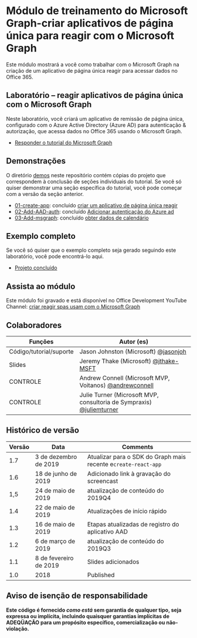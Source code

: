 # <a name="microsoft-graph-training-module---build-react-single-page-apps-with-microsoft-graph"></a>Módulo de treinamento do Microsoft Graph-criar aplicativos de página única para reagir com o Microsoft Graph

Este módulo mostrará a você como trabalhar com o Microsoft Graph na criação de um aplicativo de página única reagir para acessar dados no Office 365.

## <a name="lab---react-single-page-apps-with-the-microsoft-graph"></a>Laboratório – reagir aplicativos de página única com o Microsoft Graph

Neste laboratório, você criará um aplicativo de remissão de página única, configurado com o Azure Active Directory (Azure AD) para autenticação & autorização, que acessa dados no Office 365 usando o Microsoft Graph.

- [Responder o tutorial do Microsoft Graph](https://docs.microsoft.com/graph/training/react-tutorial)

## <a name="demos"></a>Demonstrações

O diretório [demos](./demos) neste repositório contém cópias do projeto que correspondem à conclusão de seções individuais do tutorial. Se você só quiser demonstrar uma seção específica do tutorial, você pode começar com a versão da seção anterior.

- [01-create-app](demos/01-create-app): concluído [criar um aplicativo de página única reagir](https://docs.microsoft.com/graph/training/react-tutorial?tutorial-step=1)
- [02-Add-AAD-auth](demos/02-add-aad-auth): concluído [Adicionar autenticação do Azure ad](https://docs.microsoft.com/graph/training/react-tutorial?tutorial-step=3)
- [03-Add-msgraph](demos/03-add-msgraph): concluído [obter dados de calendário](https://docs.microsoft.com/graph/training/react-tutorial?tutorial-step=4)

## <a name="completed-sample"></a>Exemplo completo

Se você só quiser que o exemplo completo seja gerado seguindo este laboratório, você pode encontrá-lo aqui.

- [Projeto concluído](demos/03-add-msgraph)

## <a name="watch-the-module"></a>Assista ao módulo

Este módulo foi gravado e está disponível no Office Development YouTube Channel: [criar reagir spas usam com o Microsoft Graph](https://youtu.be/IghiKqly-HY)

## <a name="contributors"></a>Colaboradores

|           Funções           |                                           Autor (es)                                           |
| ------------------------- | --------------------------------------------------------------------------------------------- |
| Código/tutorial/suporte | Jason Johnston (Microsoft) [@jasonjoh](//github.com/jasonjoh)                                 |
| Slides                    | Jeremy Thake (Microsoft) [@jthake-MSFT](//github.com/jthake-msft)                             |
| CONTROLE                        | Andrew Connell (Microsoft MVP, Voitanos) [@andrewconnell](//github.com/andrewconnell)         |
| CONTROLE                        | Julie Turner (Microsoft MVP, consultoria de Sympraxis) [@juliemturner](//github.com/juliemturner) |

## <a name="version-history"></a>Histórico de versão

| Versão |       Data       |              Comments              |
| ------- | ---------------- | ---------------------------------- |
| 1.7     | 3 de dezembro de 2019 | Atualizar para o SDK do Graph mais recente e`create-react-app` |
| 1.6     | 18 de junho de 2019    | Adicionado link à gravação do screencast |
| 1,5     | 24 de maio de 2019     | atualização de conteúdo do 2019Q4             |
| 1.4     | 22 de maio de 2019     | Atualizações de início rápido                 |
| 1.3     | 16 de maio de 2019     | Etapas atualizadas de registro do aplicativo AAD |
| 1.2     | 6 de março de 2019    | atualização de conteúdo do 2019Q3             |
| 1.1     | 8 de fevereiro de 2019 | Slides adicionados                       |
| 1.0     | 2018             | Published                          |

## <a name="disclaimer"></a>Aviso de isenção de responsabilidade

**Este código é fornecido *como está* sem garantia de qualquer tipo, seja expressa ou implícita, incluindo quaisquer garantias implícitas de ADEQÜAÇÃO para um propósito específico, comercialização ou não-violação.**

